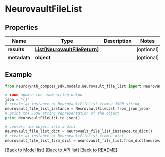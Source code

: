 # NeurovaultFileList


## Properties
Name | Type | Description | Notes
------------ | ------------- | ------------- | -------------
**results** | [**List[NeurovaultFileReturn]**](NeurovaultFileReturn.md) |  | [optional] 
**metadata** | **object** |  | [optional] 

## Example

```python
from neurosynth_compose_sdk.models.neurovault_file_list import NeurovaultFileList

# TODO update the JSON string below
json = "{}"
# create an instance of NeurovaultFileList from a JSON string
neurovault_file_list_instance = NeurovaultFileList.from_json(json)
# print the JSON string representation of the object
print NeurovaultFileList.to_json()

# convert the object into a dict
neurovault_file_list_dict = neurovault_file_list_instance.to_dict()
# create an instance of NeurovaultFileList from a dict
neurovault_file_list_form_dict = neurovault_file_list.from_dict(neurovault_file_list_dict)
```
[[Back to Model list]](../README.md#documentation-for-models) [[Back to API list]](../README.md#documentation-for-api-endpoints) [[Back to README]](../README.md)


